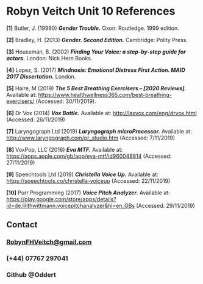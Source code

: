 # Robyn Veitch Unit 10 References

**[1]** Butler, J. (19990) **_Gender Trouble._** Oxon: Routledge. 1999 edition.

**[2]** Bradley, H. (2013) **_Gender. Second Edition._** Cambridge: Polity Press.

**[3]** Houseman, B. (2002) **_Finding Your Voice: a step-by-step guide for actors._** London: Nick Hern Books.

**[4]** Lopez, S. (2017) **_Mindnosis: Emotional Distress First Action. MAID 2017 Dissertation._** London.

**[5]** Haire, M (2019) **_The 5 Best Breathing Exercisers – [2020 Reviews]._** Available at: https://www.healthwellness365.com/best-breathing-exercisers/ (Accessed: 30/11/2019).

**[6]** Dr Vox (2014) **_Vox Bottle._** Available at: http://laxvox.com/eng/drvox.html (Accessed: 26/11/2019)

**[7]** Laryngograph Ltd (2019) **_Laryngograph microProcessor._** Available at: http://www.laryngograph.com/pr_studio.htm (Accessed: 7/11/2019)

**[8]** VoxPop, LLC (2016) **_Eva MTF._** Available at: https://apps.apple.com/gb/app/eva-mtf/id960048814 (Accessed: 27/11/2019)

**[9]** Speechtools Ltd (2019) **_Christella Voice Up._** Available at: https://speechtools.co/christella-voiceup (Accessed: 22/11/2019)

**[10]** Purr Programming (2017) **_Voice Pitch Analyzer._** Available at: https://play.google.com/store/apps/details?id=de.lilithwittmann.voicepitchanalyzer&hl=en_GBs (Accessed: 29/11/2019)


## Contact
### RobynFHVeitch@gmail.com
### (+44) 07767 297041
### Github @Oddert
